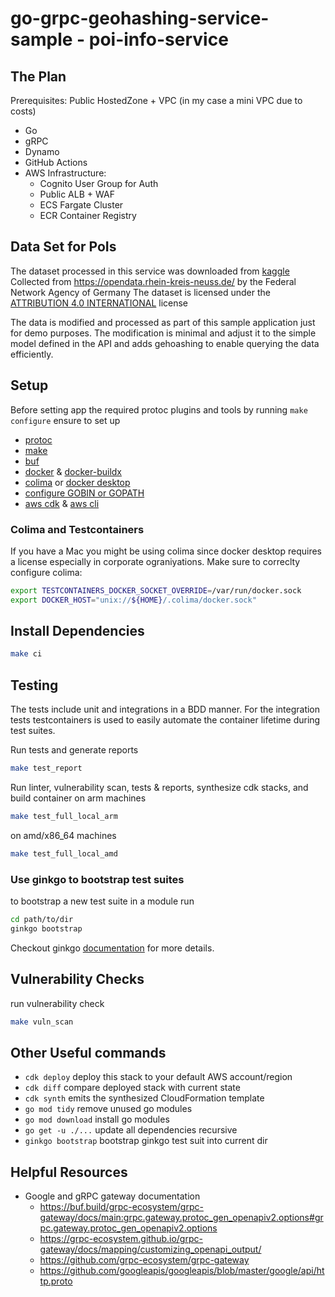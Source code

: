 # go-grpc-geohashing-service-sample - poi-info-service

## The Plan

Prerequisites: Public HostedZone + VPC (in my case a mini VPC due to costs)

- Go
- gRPC
- Dynamo
- GitHub Actions
- AWS Infrastructure:
  - Cognito User Group for Auth
  - Public ALB + WAF
  - ECS Fargate Cluster
  - ECR Container Registry

## Data Set for PoIs

The dataset processed in this service was downloaded from
[kaggle](https://www.kaggle.com/datasets/mexwell/electric-vehicle-charging-in-germany)
Collected from https://opendata.rhein-kreis-neuss.de/ by the Federal Network
Agency of Germany The dataset is licensed under the
[ATTRIBUTION 4.0 INTERNATIONAL](https://creativecommons.org/licenses/by/4.0/)
license

The data is modified and processed as part of this sample application just for
demo purposes. The modification is minimal and adjust it to the simple model
defined in the API and adds gehoashing to enable querying the data efficiently.

## Setup

Before setting app the required protoc plugins and tools by running
`make configure` ensure to set up

- [protoc](https://grpc.io/docs/protoc-installation/)
- [make](https://www.gnu.org/software/make/)
- [buf](https://buf.build/docs/installation)
- [docker](https://docs.docker.com/engine/install/) &
  [docker-buildx](https://github.com/docker/buildx)
- [colima](https://github.com/abiosoft/colima) or
  [docker desktop](https://www.docker.com/products/docker-desktop/)
- [configure GOBIN or GOPATH](https://go.dev/wiki/SettingGOPATH)
- [aws cdk](https://docs.aws.amazon.com/cdk/v2/guide/getting_started.html) &
  [aws cli](https://docs.aws.amazon.com/cli/latest/userguide/getting-started-install.html)

### Colima and Testcontainers

If you have a Mac you might be using colima since docker desktop requires a
license especially in corporate ograniyations. Make sure to correclty configure
colima:

```bash
export TESTCONTAINERS_DOCKER_SOCKET_OVERRIDE=/var/run/docker.sock
export DOCKER_HOST="unix://${HOME}/.colima/docker.sock"
```

## Install Dependencies

```bash
make ci
```

## Testing

The tests include unit and integrations in a BDD manner. For the integration
tests testcontainers is used to easily automate the container lifetime during
test suites.

Run tests and generate reports

```bash
make test_report
```

Run linter, vulnerability scan, tests & reports, synthesize cdk stacks, and
build container on arm machines

```bash
make test_full_local_arm
```

on amd/x86_64 machines

```bash
make test_full_local_amd
```

### Use ginkgo to bootstrap test suites

to bootstrap a new test suite in a module run

```bash
cd path/to/dir
ginkgo bootstrap
```

Checkout ginkgo [documentation](https://onsi.github.io/ginkgo/) for more
details.

## Vulnerability Checks

run vulnerability check

```bash
make vuln_scan
```

## Other Useful commands

- `cdk deploy` deploy this stack to your default AWS account/region
- `cdk diff` compare deployed stack with current state
- `cdk synth` emits the synthesized CloudFormation template
- `go mod tidy` remove unused go modules
- `go mod download` install go modules
- `go get -u ./...` update all dependencies recursive
- `ginkgo bootstrap` bootstrap ginkgo test suit into current dir

## Helpful Resources

- Google and gRPC gateway documentation
  - https://buf.build/grpc-ecosystem/grpc-gateway/docs/main:grpc.gateway.protoc_gen_openapiv2.options#grpc.gateway.protoc_gen_openapiv2.options
  - https://grpc-ecosystem.github.io/grpc-gateway/docs/mapping/customizing_openapi_output/
  - https://github.com/grpc-ecosystem/grpc-gateway
  - https://github.com/googleapis/googleapis/blob/master/google/api/http.proto
